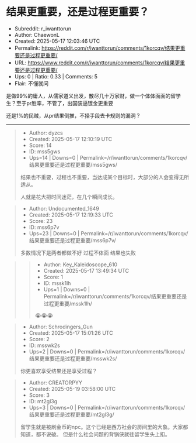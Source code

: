 # 结果更重要，还是过程更重要？

- Subreddit: r_iwanttorun
- Author: ChaewonL
- Created: 2025-05-17 12:03:46 UTC
- Permalink: https://reddit.com/r/iwanttorun/comments/1korcqv/结果更重要还是过程更重要/
- URL: https://www.reddit.com/r/iwanttorun/comments/1korcqv/结果更重要还是过程更重要/
- Ups: 0 | Ratio: 0.33 | Comments: 5
- Flair: 不懂就问


是做99%的庸人，从儒家道义出发，散尽几十万家财，做一个体体面面的留学生？至于pr胜率，不管了，出国装逼镀金更重要

还是1%的民贼，从pr结果倒推，不择手段去卡规则的漏洞？


---

> - Author: dyzcs
> - Created: 2025-05-17 12:10:19 UTC
> - Score: 14
> - ID: mss5gws
> - Ups=14 | Downs=0 | Permalink=/r/iwanttorun/comments/1korcqv/结果更重要还是过程更重要/mss5gws/
>
> 结果也不重要，过程也不重要，当达成某个目标时，大部分的人会变得无所适从。
> 
> 人就是花大把时间迷茫，在几个瞬间成长。

> - Author: Undocumented_1649
> - Created: 2025-05-17 12:19:33 UTC
> - Score: 23
> - ID: mss6p7v
> - Ups=23 | Downs=0 | Permalink=/r/iwanttorun/comments/1korcqv/结果更重要还是过程更重要/mss6p7v/
>
> 多数情况下是两者都做不好 过程不体面 结果也失败

>> - Author: Key_Kaleidoscope_610
>> - Created: 2025-05-17 13:49:34 UTC
>> - Score: 1
>> - ID: mssk1lh
>> - Ups=1 | Downs=0 | Permalink=/r/iwanttorun/comments/1korcqv/结果更重要还是过程更重要/mssk1lh/
>>
>> 😭😭😭

> - Author: Schrodingers_Gun
> - Created: 2025-05-17 15:01:26 UTC
> - Score: 2
> - ID: msswk2s
> - Ups=2 | Downs=0 | Permalink=/r/iwanttorun/comments/1korcqv/结果更重要还是过程更重要/msswk2s/
>
> 你更喜欢享受结果还是享受过程？

> - Author: CREATORPYY
> - Created: 2025-05-19 03:58:00 UTC
> - Score: 3
> - ID: mt2gl3g
> - Ups=3 | Downs=0 | Permalink=/r/iwanttorun/comments/1korcqv/结果更重要还是过程更重要/mt2gl3g/
>
> 留学生就是被刷金币的npc。这个已经是西方社会的房间里的大象。大家都知道，都不说破。  但是什么社会问题的背锅侠就往留学生头上扣。

